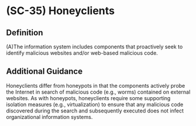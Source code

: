 
# (SC-35) Honeyclients

## Definition

(A)The information system includes components that proactively seek to identify malicious websites and/or web-based malicious code.

## Additional Guidance

Honeyclients differ from honeypots in that the components actively probe the Internet in search of malicious code (e.g., worms) contained on external websites. As with honeypots, honeyclients require some supporting isolation measures (e.g., virtualization) to ensure that any malicious code discovered during the search and subsequently executed does not infect organizational information systems.
